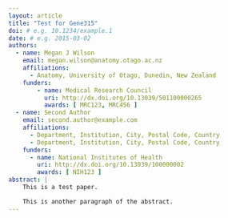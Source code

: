 ```yaml
---
layout: article
title: "Test for Gene315"
doi: # e.g. 10.1234/example.1
date: # e.g. 2015-03-02
authors:
  - name: Megan J Wilson
    email: megan.wilson@anatomy.otago.ac.nz
    affiliations:
      - Anatomy, University of Otago, Dunedin, New Zealand
    funders:
        - name: Medical Research Council
          uri: http://dx.doi.org/10.13039/501100000265
          awards: [ MRC123, MRC456 ]
  - name: Second Author
    email: second.author@example.com
    affiliations:
      - Department, Institution, City, Postal Code, Country
      - Department, Institution, City, Postal Code, Country
    funders:
      - name: National Institutes of Health
        uri: http://dx.doi.org/10.13039/100000002
        awards: [ NIH123 ]
abstract: |
    This is a test paper.

    This is another paragraph of the abstract.
---
```

